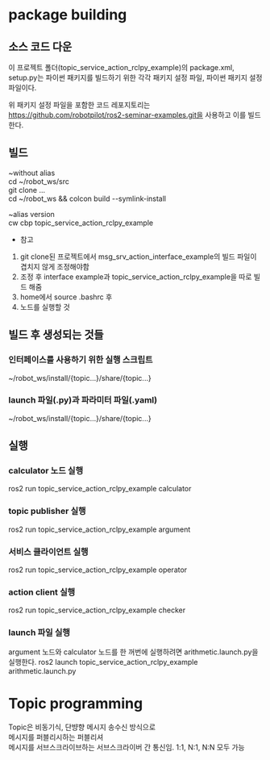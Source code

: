 # package building
## 소스 코드 다운
이 프로젝트 폴더(topic_service_action_rclpy_example)의
package.xml, setup.py는 
파이썬 패키지를 빌드하기 위한 
각각 패키지 설정 파일, 파이썬 패키지 설정 파일이다.

위 패키지 설정 파일을 포함한 코드 레포지토리는 
https://github.com/robotpilot/ros2-seminar-examples.git을 사용하고
이를 빌드한다.

## 빌드
~without alias  
cd ~/robot_ws/src  
git clone ...  
cd ~/robot_ws && colcon build --symlink-install

~alias version  
cw
cbp topic_service_action_rclpy_example

* 참고
1. git clone된 프로젝트에서 msg_srv_action_interface_example의 빌드 파일이 겹치지 않게 조정해야함
2. 조정 후 interface example과 topic_service_action_rclpy_example을 따로 빌드 해줌
3. home에서 source .bashrc 후
4. 노드를 실행할 것


## 빌드 후 생성되는 것들
### 인터페이스를 사용하기 위한 실행 스크립트
~/robot_ws/install/{topic...}/share/{topic...}

### launch 파일(.py)과 파라미터 파일(.yaml)
~/robot_ws/install/{topic...}/share/{topic...}

## 실행 
### calculator 노드 실행
ros2 run topic_service_action_rclpy_example calculator

### topic publisher 실행
ros2 run topic_service_action_rclpy_example argument

### 서비스 클라이언트 실행
ros2 run topic_service_action_rclpy_example operator

### action client 실행
ros2 run topic_service_action_rclpy_example checker

### launch 파일 실행
argument 노드와 calculator 노드를 한 꺼번에 실행하려면
arithmetic.launch.py을 실행한다.
ros2 launch topic_service_action_rclpy_example arithmetic.launch.py

# Topic programming
Topic은 비동기식, 단뱡향 메시지 송수신 방식으로  
메시지를 퍼블리시하는 퍼블리셔  
메시지를 서브스크라이브하는 서브스크라이버 간 통신임.
1:1, N:1, N:N 모두 가능
